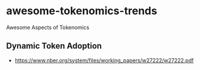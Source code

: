 # awesome-tokenomics-trends
Awesome Aspects of Tokenomics

## Dynamic Token Adoption
- https://www.nber.org/system/files/working_papers/w27222/w27222.pdf
